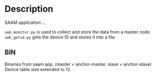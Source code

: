 # Description

SAAM application ...

`uwb_monitor.py` is used to collect and store the data from a master node.
`uwb_getid.py` gets the device ID and stores it into a file.

## BIN

Binaries from saam app. (master = anchor-master, slave = anchor-slave)
Device table size extended to 12.
